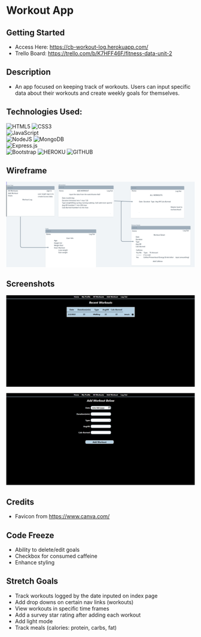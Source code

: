 # Workout App

## Getting Started
- Access Here: https://cb-workout-log.herokuapp.com/
- Trello Board: https://trello.com/b/K7HFF46F/fitness-data-unit-2

## Description
- An app focused on keeping track of workouts. Users can input specific data about their workouts and create weekly goals for themselves. 

## Technologies Used: 
  ![HTML5](https://img.shields.io/badge/html5-%23E34F26.svg?style=for-the-badge&logo=html5&logoColor=white)
  ![CSS3](https://img.shields.io/badge/css3-%231572B6.svg?style=for-the-badge&logo=css3&logoColor=white)  
  ![JavaScript](https://img.shields.io/badge/javascript-%23323330.svg?style=for-the-badge&logo=javascript&logoColor=%23F7DF1E)   
  ![NodeJS](https://img.shields.io/badge/node.js-6DA55F?style=for-the-badge&logo=node.js&logoColor=white)
  ![MongoDB](https://img.shields.io/badge/MongoDB-%234ea94b.svg?style=for-the-badge&logo=mongodb&logoColor=white)  
  ![Express.js](https://img.shields.io/badge/express.js-%23404d59.svg?style=for-the-badge&logo=express&logoColor=%2361DAFB)   
  ![Bootstrap](https://img.shields.io/badge/bootstrap-%23563D7C.svg?style=for-the-badge&logo=bootstrap&logoColor=white)
  ![HEROKU](https://img.shields.io/badge/Heroku-430098?style=for-the-badge&logo=heroku&logoColor=white)
  ![GITHUB](https://img.shields.io/badge/GitHub-100000?style=for-the-badge&logo=github&logoColor=white)

## Wireframe

![Wireframe](public/images/wireframe-workoutapp.png)

## Screenshots

![Workouts Page](public/images/workoutapp-homepg.png)

![Add Workouts](public/images/workoutapp-addworkouts.png)

## Credits
- Favicon from https://www.canva.com/

## Code Freeze
- Ability to delete/edit goals
- Checkbox for consumed caffeine 
- Enhance styling

## Stretch Goals
- Track workouts logged by the date inputed on index page
- Add drop downs on certain nav links (workouts)
- View workouts in specific time frames
- Add a survey star rating after adding each workout
- Add light mode
- Track meals (calories: protein, carbs, fat)